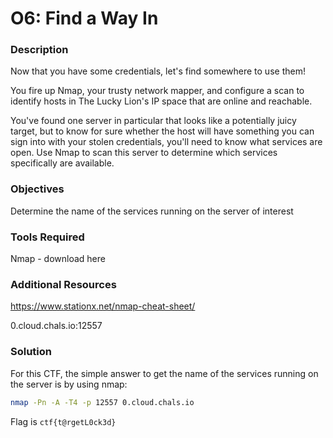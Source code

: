 # O6: Find a Way In

### Description
Now that you have some credentials, let's find somewhere to use them!

You fire up Nmap, your trusty network mapper, and configure a scan to identify hosts in The Lucky Lion's IP space that are online and reachable.

You've found one server in particular that looks like a potentially juicy target, but to know for sure whether the host will have something you can sign into with your stolen credentials, you'll need to know what services are open. Use Nmap to scan this server to determine which services specifically are available.

### Objectives
Determine the name of the services running on the server of interest

### Tools Required
Nmap - download here

### Additional Resources
https://www.stationx.net/nmap-cheat-sheet/

0.cloud.chals.io:12557

### Solution
For this CTF, the simple answer to get the name of the services running on the server is by using nmap:
```bash
nmap -Pn -A -T4 -p 12557 0.cloud.chals.io
```

Flag is `ctf{t@rgetL0ck3d}`